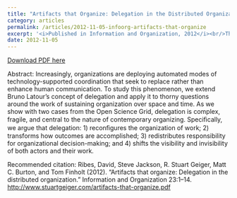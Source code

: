 ```yaml
---
title: "Artifacts that Organize: Delegation in the Distributed Organization"
category: articles
permalink: /articles/2012-11-05-infoorg-artifacts-that-organize
excerpt: '<i>Published in Information and Organization, 2012</i><br/>This paper studies the role of computational infrastructure and organizational structure in the Open Science Grid.'
date: 2012-11-05
---
```


<a href='http://www.stuartgeiger.com/artifacts-that-organize.pdf'>Download PDF here</a>

Abstract: Increasingly, organizations are deploying automated modes of technology-supported coordination that seek to replace rather than enhance human communication.  To study this phenomenon, we extend Bruno Latour’s concept of delegation  and apply it to thorny questions around the work of sustaining organization over space and time. As we show with two cases from the Open Science Grid, delegation is complex, fragile, and central to the nature of contemporary organizing. Speciﬁcally, we argue that delegation: 1) reconﬁgures the organization of work; 2) transforms how outcomes are accomplished; 3) redistributes responsibility for organizational decision-making; and 4) shifts the visibility and invisibility of both actors and their work.

 Recommended citation: Ribes, David, Steve Jackson, R. Stuart Geiger, Matt C. Burton, and Tom Finholt (2012). “Artifacts that organize: Delegation in the distributed organization.” Information and Organization 23:1–14. http://www.stuartgeiger.com/artifacts-that-organize.pdf